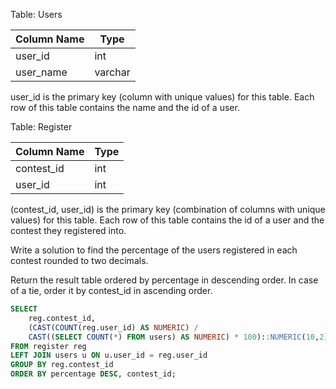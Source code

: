 Table: Users

| Column Name | Type    |
|-------------|---------|
| user_id     | int     |
| user_name   | varchar |

user_id is the primary key (column with unique values) for this table.
Each row of this table contains the name and the id of a user.
 

Table: Register

| Column Name | Type    |
|-------------|---------|
| contest_id  | int     |
| user_id     | int     |

(contest_id, user_id) is the primary key (combination of columns with unique values) for this table.
Each row of this table contains the id of a user and the contest they registered into.
 

Write a solution to find the percentage of the users registered in each contest rounded to two decimals.

Return the result table ordered by percentage in descending order. In case of a tie, order it by contest_id in ascending order.

```sql
SELECT 
    reg.contest_id,
    (CAST(COUNT(reg.user_id) AS NUMERIC) / 
    CAST((SELECT COUNT(*) FROM users) AS NUMERIC) * 100)::NUMERIC(10,2) AS percentage
FROM register reg
LEFT JOIN users u ON u.user_id = reg.user_id
GROUP BY reg.contest_id
ORDER BY percentage DESC, contest_id;
```
